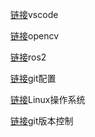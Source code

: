 [链接](https://www.yuque.com/bayuequ/lximzl/qqwwta9cqgqtfp7x?singleDoc#%20《VS%20code安装及环境配置》)vscode

[链接](https://www.yuque.com/bayuequ/lximzl/xrfkzcty6ku6e75m?singleDoc#%20《安装OpenCV%204.5.5》)opencv

[链接](https://www.yuque.com/bayuequ/lximzl/co0oxu974kf49v0g?singleDoc#%20《安装ROS2》)ros2

[链接](https://www.yuque.com/bayuequ/lximzl/xn5apqhu41xcpm9e?singleDoc#%20《安装及配置Git》)git配置

[链接](https://www.yuque.com/bayuequ/ns2ass/aw023gyxamqztt56?singleDoc#%20《Linux操作系统》)Linux操作系统

[链接](https://www.yuque.com/bayuequ/ns2ass/diflzqkfgnlhzq4z?singleDoc#%20《Git版本控制》)git版本控制









